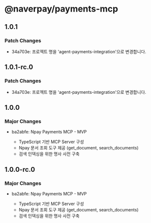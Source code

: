 # @naverpay/payments-mcp

## 1.0.1

### Patch Changes

-   34a703e: 프로젝트 명을 'agent-payments-integration'으로 변경합니다.

## 1.0.1-rc.0

### Patch Changes

-   34a703e: 프로젝트 명을 'agent-payments-integration'으로 변경합니다.

## 1.0.0

### Major Changes

-   ba2abfe: Npay Payments MCP - MVP

    -   TypeScript 기반 MCP Server 구성
    -   Npay 문서 조회 도구 제공 (get_document, search_documents)
    -   검색 인덱싱을 위한 명사 사전 구축

## 1.0.0-rc.0

### Major Changes

-   ba2abfe: Npay Payments MCP - MVP

    -   TypeScript 기반 MCP Server 구성
    -   Npay 문서 조회 도구 제공 (get_document, search_documents)
    -   검색 인덱싱을 위한 명사 사전 구축
